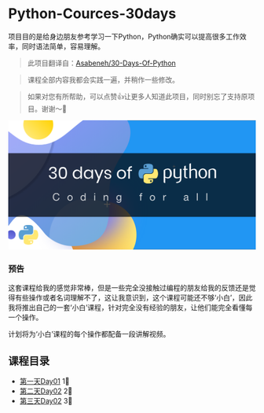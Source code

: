 # Python-Cources-30days

项目目的是给身边朋友参考学习一下Python，Python确实可以提高很多工作效率，同时语法简单，容易理解。



> 此项目翻译自：[Asabeneh/30-Days-Of-Python](https://github.com/Asabeneh/30-Days-Of-Python)

> 课程全部内容我都会实践一遍，并稍作一些修改。

> 如果对您有所帮助，可以点赞👍让更多人知道此项目，同时别忘了支持原项目。谢谢～🙏

![](./30DaysOfPython_banner.png)



### 预告

这套课程给我的感觉非常棒，但是一些完全没接触过编程的朋友给我的反馈还是觉得有些操作或者名词理解不了，这让我意识到，这个课程可能还不够‘小白’，因此我将推出自己的一套‘小白’课程，针对完全没有经验的朋友，让他们能完全看懂每一个操作。

计划将为‘小白’课程的每个操作都配备一段讲解视频。



## 课程目录

- [第一天Day01](https://github.com/dashuaixu/Python-Cources-30days/blob/main/%E7%AC%AC1%E5%A4%A9/30%E5%A4%A9Python%E7%BC%96%E7%A8%8B%E6%8C%91%E6%88%98%E7%AC%AC1%E5%A4%A9.ipynb)  1⃣️ 
- [第二天Day02](https://github.com/dashuaixu/Python-Cources-30days/blob/main/%E7%AC%AC2%E5%A4%A9/30%E5%A4%A9Python%E7%BC%96%E7%A8%8B%E6%8C%91%E6%88%98%E7%AC%AC2%E5%A4%A9.ipynb)  2⃣️
- [第三天Day02](https://github.com/dashuaixu/Python-Cources-30days/blob/main/%E7%AC%AC3%E5%A4%A9/30%E5%A4%A9Python%E7%BC%96%E7%A8%8B%E6%8C%91%E6%88%98%E7%AC%AC3%E5%A4%A9.ipynb)  3⃣️




